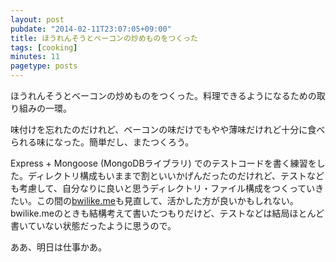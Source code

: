 ```yaml
---
layout: post
pubdate: "2014-02-11T23:07:05+09:00"
title: ほうれんそうとベーコンの炒めものをつくった
tags: [cooking]
minutes: 11
pagetype: posts
---
```

ほうれんそうとベーコンの炒めものをつくった。料理できるようになるための取り組みの一環。

味付けを忘れたのだけれど、ベーコンの味だけでもやや薄味だけれど十分に食べられる味になった。簡単だし、またつくろう。

Express + Mongoose (MongoDBライブラリ) でのテストコードを書く練習をした。ディレクトリ構成もいままで割といいかげんだったのだけれど、テストなども考慮して、自分なりに良いと思うディレクトリ・ファイル構成をつくっていきたい。この間の[bwilike.me][]も見直して、活かした方が良いかもしれない。bwilike.meのときも結構考えて書いたつもりだけど、テストなどは結局ほとんど書いていない状態だったように思うので。

ああ、明日は仕事かあ。

[bwilike.me]: http://bwilike.me/
